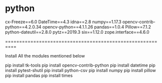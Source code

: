 # python

cx-Freeze==6.0
DateTime==4.3
idna==2.8
numpy==1.17.3
opencv-contrib-python==4.2.0.34
opencv-python==4.1.1.26
pandas==1.0.4
Pillow==7.1.2
python-dateutil==2.8.0
pytz==2019.3
six==1.12.0
zope.interface==4.6.0

==========================================================

Install All the modules mentioned below 

pip install tk-tools
pip install opencv-contrib-python
pip install datetime
pip install pytest-shutil
pip install python-csv
pip install numpy
pip install pillow 
pip install pandas
pip install times

